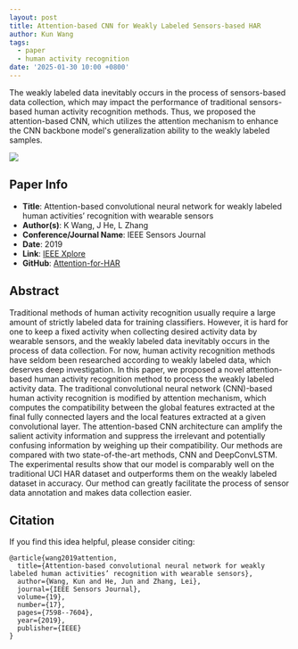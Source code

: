 ```yaml
---
layout: post
title: Attention-based CNN for Weakly Labeled Sensors-based HAR
author: Kun Wang
tags:
  - paper
  - human activity recognition
date: '2025-01-30 10:00 +0800'
---
```


The weakly labeled data inevitably occurs in the process of sensors-based data collection, which may impact the performance of traditional sensors-based human activity recognition methods. Thus, we proposed the attention-based CNN, which utilizes the attention mechanism to enhance the CNN backbone model's generalization ability to the weakly labeled samples.

![]({{site.baseurl}}/assets/attentioncnn.jpg)

## Paper Info
- **Title**: Attention-based convolutional neural network for weakly labeled human activities’ recognition with wearable sensors
- **Author(s)**: K Wang, J He, L Zhang
- **Conference/Journal Name**: IEEE Sensors Journal
- **Date**: 2019
- **Link**: [IEEE Xplore](https://ieeexplore.ieee.org/abstract/document/8716726/)
- **GitHub**: [Attention-for-HAR](https://github.com/KennCoder7/Attention-for-HAR)
  
## Abstract
Traditional methods of human activity recognition usually require a large amount of strictly labeled data for training classifiers. However, it is hard for one to keep a fixed activity when collecting desired activity data by wearable sensors, and the weakly labeled data inevitably occurs in the process of data collection. For now, human activity recognition methods have seldom been researched according to weakly labeled data, which deserves deep investigation. In this paper, we proposed a novel attention-based human activity recognition method to process the weakly labeled activity data. The traditional convolutional neural network (CNN)-based human activity recognition is modified by attention mechanism, which computes the compatibility between the global features extracted at the final fully connected layers and the local features extracted at a given convolutional layer. The attention-based CNN architecture can amplify the salient activity information and suppress the irrelevant and potentially confusing information by weighing up their compatibility. Our methods are compared with two state-of-the-art methods, CNN and DeepConvLSTM. The experimental results show that our model is comparably well on the traditional UCI HAR dataset and outperforms them on the weakly labeled dataset in accuracy. Our method can greatly facilitate the process of sensor data annotation and makes data collection easier.

## Citation
If you find this idea helpful, please consider citing:
```
@article{wang2019attention,
  title={Attention-based convolutional neural network for weakly labeled human activities’ recognition with wearable sensors},
  author={Wang, Kun and He, Jun and Zhang, Lei},
  journal={IEEE Sensors Journal},
  volume={19},
  number={17},
  pages={7598--7604},
  year={2019},
  publisher={IEEE}
}
```
